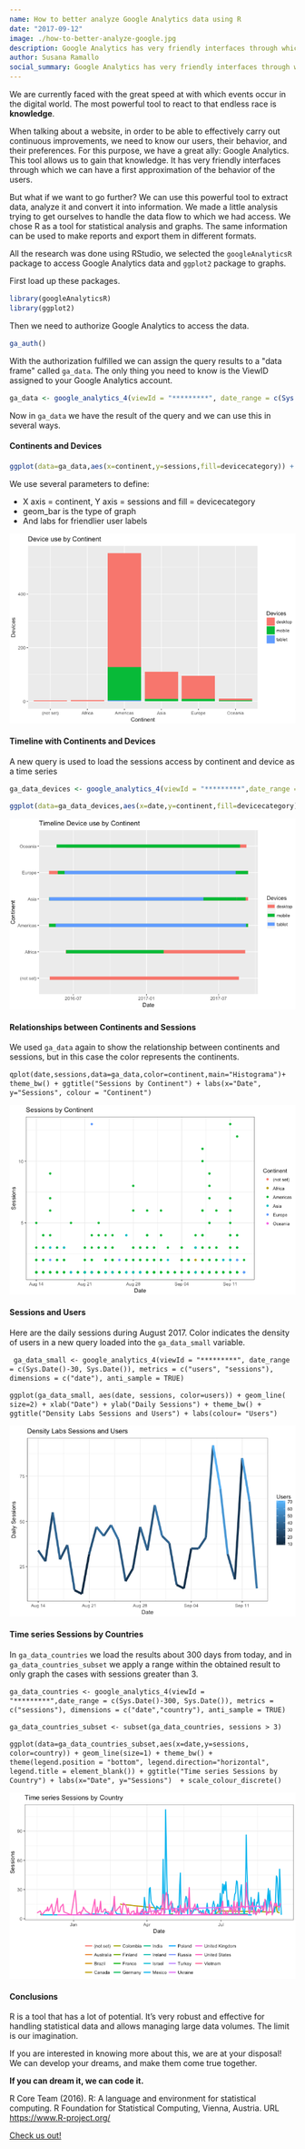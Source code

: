 ```yaml
---
name: How to better analyze Google Analytics data using R
date: "2017-09-12"
image: ./how-to-better-analyze-google.jpg
description: Google Analytics has very friendly interfaces through which we can have a first approximation of the behavior of users.
author: Susana Ramallo
social_summary: Google Analytics has very friendly interfaces through which we can have a first approximation of the behavior of users.
---
```

We are currently faced with the great speed at with which events occur in the digital world.
The most powerful tool to react to that endless race is **knowledge**.

When talking about a website, in order to be able to effectively carry out continuous improvements, we need to know our users, their behavior, and their preferences.
For this purpose, we have a great ally: Google Analytics. This tool allows us to gain that knowledge.
It has very friendly interfaces through which we can have a first approximation of the behavior of the users.

But what if we want to go further?
We can use this powerful tool to extract data, analyze it and convert it into information.
We made a little analysis trying to get ourselves to handle the data flow to which we had access.
We chose R as a tool for statistical analysis and graphs. The same information can be used to make reports and export them in different formats.

All the research was done using RStudio, we selected the `googleAnalyticsR` package to access Google Analytics data and `ggplot2` package to graphs.

First load up these packages. 

```R
library(googleAnalyticsR)
library(ggplot2)
```

Then we need to authorize Google Analytics to access the data. 

```R
ga_auth()
```

With the authorization fulfilled we can assign the query results to a "data frame" called `ga_data`. The only thing you need to know is the ViewID assigned to your Google Analytics account.

```R
ga_data <- google_analytics_4(viewId = "*********", date_range = c(Sys.Date()-30, Sys.Date()), metrics = c("users", "sessions"), dimensions = c("date","country","city","month","year","devicecategory","continent"), anti_sample = TRUE)
```

Now in  `ga_data` we have the result of the query and we can use this in several ways.

#### Continents and Devices

```R
ggplot(data=ga_data,aes(x=continent,y=sessions,fill=devicecategory)) + geom_bar() + ggtitle("Device use by Continent") + labs(x="Continent", y="Devices") + labs(fill="Devices")
```
           
We use several parameters to define:
 - X axis = continent, Y axis = sessions and fill = devicecategory
 - geom_bar is the type of graph
 - And labs for friendlier user labels
           
![](./Device_Use_by_Continent.png)

#### Timeline with Continents and Devices

A new query is used to load the sessions access by continent and device as a time series

```R
ga_data_devices <- google_analytics_4(viewId = "*********",date_range = c(Sys.Date()-500, Sys.Date()), metrics = c("sessions"), dimensions = c("date","devicecategory","continent"), anti_sample = TRUE)
```

```R
ggplot(data=ga_data_devices,aes(x=date,y=continent,fill=devicecategory)) + geom_line(size=3, aes(colour=devicecategory))  + labs(colour="Devices") + xlab("Date") + ylab("Continent")
```

![](./Timeline_Device_by_Continent.png)


#### Relationships between Continents and Sessions

We used  `ga_data` again to show the relationship between continents and sessions, but in this case the color represents the continents.

```
qplot(date,sessions,data=ga_data,color=continent,main="Histograma")+ theme_bw() + ggtitle("Sessions by Continent") + labs(x="Date", y="Sessions", colour = "Continent") 
```
![](./Sessions_by_Continent.png)


#### Sessions and Users

Here are the daily sessions during August 2017. Color indicates the density of users in a new query loaded into the `ga_data_small` variable.

```
 ga_data_small <- google_analytics_4(viewId = "*********", date_range = c(Sys.Date()-30, Sys.Date()), metrics = c("users", "sessions"), dimensions = c("date"), anti_sample = TRUE)
```

```
ggplot(ga_data_small, aes(date, sessions, color=users)) + geom_line( size=2) + xlab("Date") + ylab("Daily Sessions") + theme_bw() + ggtitle("Density Labs Sessions and Users") + labs(colour= "Users")  
```
![](./Sessions_and_users.png)

#### Time series Sessions by Countries

In `ga_data_countries` we load the results about 300 days from today, and in `ga_data_countries_subset` we apply a range within the obtained result to only graph the cases with sessions greater than 3.

```
ga_data_countries <- google_analytics_4(viewId = "*********",date_range = c(Sys.Date()-300, Sys.Date()), metrics = c("sessions"), dimensions = c("date","country"), anti_sample = TRUE)
```

```
ga_data_countries_subset <- subset(ga_data_countries, sessions > 3)
```

```
ggplot(data=ga_data_countries_subset,aes(x=date,y=sessions, color=country)) + geom_line(size=1) + theme_bw() + theme(legend.position = "bottom", legend.direction="horizontal", legend.title = element_blank()) + ggtitle("Time series Sessions by Country") + labs(x="Date", y="Sessions")  + scale_colour_discrete()
```
![](./Sessions_by_country.png
)


#### Conclusions

R is a tool that has a lot of potential. It’s very robust and effective for handling statistical data and allows managing large data volumes. The limit is our imagination.

If you are interested in knowing more about this, we are at your disposal! We can develop your dreams, and make them come true together.

**If you can dream it, we can code it.**

R Core Team (2016). R: A language and environment for statistical computing. R Foundation for Statistical Computing, Vienna, Austria.
URL <https://www.R-project.org/>   
  
  [Check us out!](https://densitylabs.io/)
